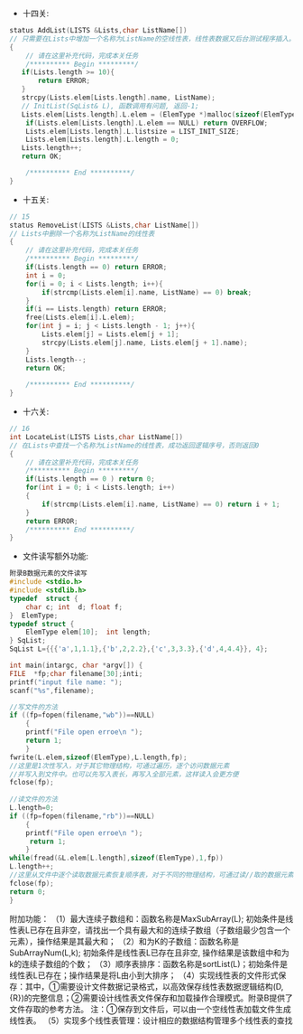- 十四关:
```cpp
status AddList(LISTS &Lists,char ListName[])
// 只需要在Lists中增加一个名称为ListName的空线性表，线性表数据又后台测试程序插入。
{
    // 请在这里补充代码，完成本关任务
    /********** Begin *********/
   if(Lists.length >= 10){
       return ERROR;
   }
   strcpy(Lists.elem[Lists.length].name, ListName);
   // InitList(SqList& L), 函数调用有问题, 返回-1;
   Lists.elem[Lists.length].L.elem = (ElemType *)malloc(sizeof(ElemType) * LIST_INIT_SIZE);
    if(Lists.elem[Lists.length].L.elem == NULL) return OVERFLOW;
    Lists.elem[Lists.length].L.listsize = LIST_INIT_SIZE;
    Lists.elem[Lists.length].L.length = 0;
   Lists.length++;
   return OK;

    /********** End **********/
} 
```

- 十五关:
```cpp
// 15
status RemoveList(LISTS &Lists,char ListName[])
// Lists中删除一个名称为ListName的线性表
{
    // 请在这里补充代码，完成本关任务
    /********** Begin *********/
    if(Lists.length == 0) return ERROR;
    int i = 0; 
    for(i = 0; i < Lists.length; i++){
        if(strcmp(Lists.elem[i].name, ListName) == 0) break;
    }
    if(i == Lists.length) return ERROR;
    free(Lists.elem[i].L.elem);
    for(int j = i; j < Lists.length - 1; j++){
        Lists.elem[j] = Lists.elem[j + 1];
        strcpy(Lists.elem[j].name, Lists.elem[j + 1].name);
    }
    Lists.length--;
    return OK;
    
    /********** End **********/
}
```

- 十六关:
```cpp
// 16
int LocateList(LISTS Lists,char ListName[])
// 在Lists中查找一个名称为ListName的线性表，成功返回逻辑序号，否则返回0
{
    // 请在这里补充代码，完成本关任务
    /********** Begin *********/
    if(Lists.length == 0 ) return 0;
    for(int i = 0; i < Lists.length; i++)
    {
        if(strcmp(Lists.elem[i].name, ListName) == 0) return i + 1;
    }
    return ERROR;
    /********** End **********/
}
```

- 文件读写额外功能:
```cpp
附录B数据元素的文件读写
#include <stdio.h>
#include <stdlib.h>
typedef  struct {
	char c;	int  d;	float f;
}  ElemType;
typedef struct {
	ElemType elem[10];	int length;	
} SqList;
SqList L={{{'a',1,1.1},{'b',2,2.2},{'c',3,3.3},{'d',4,4.4}}, 4};

int main(intargc, char *argv[]) {
FILE  *fp;char filename[30];inti; 
printf("input file name: ");
scanf("%s",filename);

//写文件的方法
if ((fp=fopen(filename,"wb"))==NULL)
	{
	printf("File open erroe\n ");
	return 1;
	}
fwrite(L.elem,sizeof(ElemType),L.length,fp);
//这里是1次性写入，对于其它物理结构，可通过遍历，逐个访问数据元素
//并写入到文件中。也可以先写入表长，再写入全部元素，这样读入会更方便
fclose(fp);
	
//读文件的方法
L.length=0;
if ((fp=fopen(filename,"rb"))==NULL)
	{
	printf("File open erroe\n ");
	 return 1;
	}
while(fread(&L.elem[L.length],sizeof(ElemType),1,fp))
L.length++;
//这里从文件中逐个读取数据元素恢复顺序表，对于不同的物理结构，可通过读//取的数据元素恢复内存中的物理结构。
fclose(fp);
return 0;
}
```


附加功能：
（1）最大连续子数组和：函数名称是MaxSubArray(L); 初始条件是线性表L已存在且非空，请找出一个具有最大和的连续子数组（子数组最少包含一个元素），操作结果是其最大和；
（2）和为K的子数组：函数名称是SubArrayNum(L,k); 初始条件是线性表L已存在且非空, 操作结果是该数组中和为k的连续子数组的个数；
（3）顺序表排序：函数名称是sortList(L)；初始条件是线性表L已存在；操作结果是将L由小到大排序；
（4）实现线性表的文件形式保存：其中，①需要设计文件数据记录格式，以高效保存线性表数据逻辑结构(D,{R})的完整信息；②需要设计线性表文件保存和加载操作合理模式。附录B提供了文件存取的参考方法。
注：①保存到文件后，可以由一个空线性表加载文件生成线性表。
（5）实现多个线性表管理：设计相应的数据结构管理多个线性表的查找